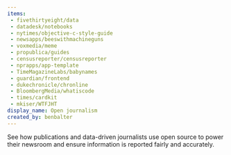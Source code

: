 ```yaml
---
items:
 - fivethirtyeight/data
 - datadesk/notebooks
 - nytimes/objective-c-style-guide
 - newsapps/beeswithmachineguns
 - voxmedia/meme
 - propublica/guides
 - censusreporter/censusreporter
 - nprapps/app-template
 - TimeMagazineLabs/babynames
 - guardian/frontend
 - dukechronicle/chronline
 - BloombergMedia/whatiscode
 - times/cardkit
 - mkiser/WTFJHT
display_name: Open journalism
created_by: benbalter
---
```

See how publications and data-driven journalists use open source to power their newsroom and ensure information is reported fairly and accurately.
